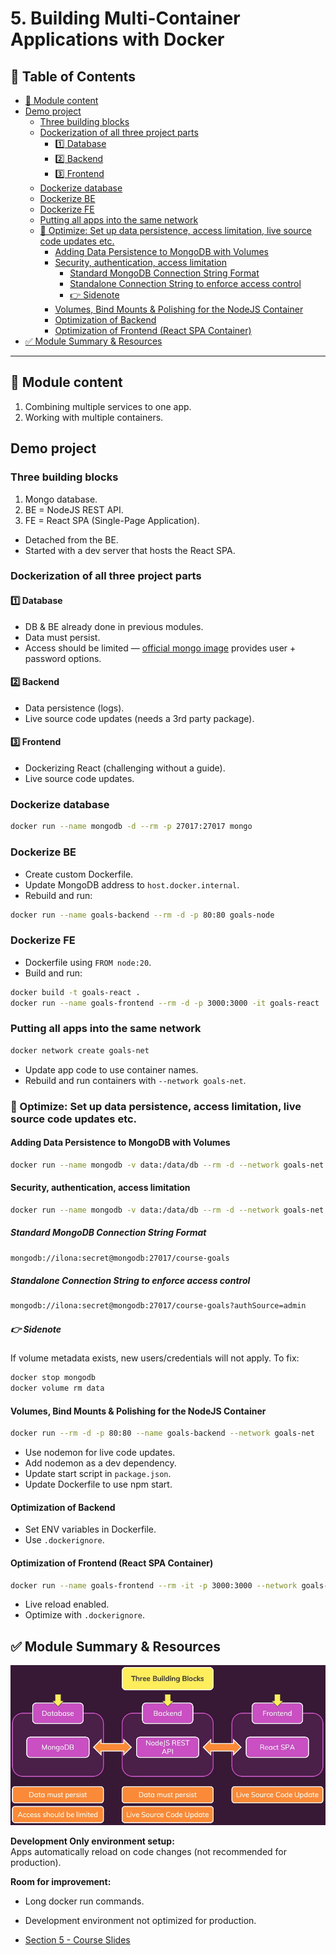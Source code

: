 # 5. Building Multi-Container Applications with Docker

## 📁 Table of Contents

- [🧾 Module content](#-module-content)
- [Demo project](#demo-project)
  - [Three building blocks](#three-building-blocks)
  - [Dockerization of all three project parts](#dockerization-of-all-three-project-parts)
    - [1️⃣ Database](#1️⃣-database)
    - [2️⃣ Backend](#2️⃣-backend)
    - [3️⃣ Frontend](#3️⃣-frontend)
  - [Dockerize database](#dockerize-database)
  - [Dockerize BE](#dockerize-be)
  - [Dockerize FE](#dockerize-fe)
  - [Putting all apps into the same network](#putting-all-apps-into-the-same-network)
  - [🚀 Optimize: Set up data persistence, access limitation, live source code updates etc.](#-optimize-set-up-data-persistence-access-limitation-live-source-code-updates-etc)
    - [Adding Data Persistence to MongoDB with Volumes](#adding-data-persistence-to-mongodb-with-volumes)
    - [Security, authentication, access limitation](#security-authentication-access-limitation)
      - [Standard MongoDB Connection String Format](#standard-mongodb-connection-string-format)
      - [Standalone Connection String to enforce access control](#standalone-connection-string-to-enforce-access-control)
      - [👉 Sidenote](#-sidenote)
    - [Volumes, Bind Mounts & Polishing for the NodeJS Container](#volumes-bind-mounts--polishing-for-the-nodejs-container)
    - [Optimization of Backend](#optimization-of-backend)
    - [Optimization of Frontend (React SPA Container)](#optimization-of-frontend-react-spa-container)
- [✅ Module Summary & Resources](#-module-summary--resources)

---

## 🧾 Module content

1. Combining multiple services to one app.
2. Working with multiple containers.

## Demo project

### Three building blocks

1. Mongo database.
2. BE = NodeJS REST API.
3. FE = React SPA (Single-Page Application).

- Detached from the BE.
- Started with a dev server that hosts the React SPA.

### Dockerization of all three project parts

#### 1️⃣ Database

- DB & BE already done in previous modules.
- Data must persist.
- Access should be limited — [official mongo image](https://hub.docker.com/_/mongo/) provides user + password options.

#### 2️⃣ Backend

- Data persistence (logs).
- Live source code updates (needs a 3rd party package).

#### 3️⃣ Frontend

- Dockerizing React (challenging without a guide).
- Live source code updates.

### Dockerize database

```bash
docker run --name mongodb -d --rm -p 27017:27017 mongo
```

### Dockerize BE

- Create custom Dockerfile.
- Update MongoDB address to `host.docker.internal`.
- Rebuild and run:

```bash
docker run --name goals-backend --rm -d -p 80:80 goals-node
```

### Dockerize FE

- Dockerfile using `FROM node:20`.
- Build and run:

```bash
docker build -t goals-react .
docker run --name goals-frontend --rm -d -p 3000:3000 -it goals-react
```

### Putting all apps into the same network

```bash
docker network create goals-net
```

- Update app code to use container names.
- Rebuild and run containers with `--network goals-net`.

### 🚀 Optimize: Set up data persistence, access limitation, live source code updates etc.

#### Adding Data Persistence to MongoDB with Volumes

```bash
docker run --name mongodb -v data:/data/db --rm -d --network goals-net mongo
```

#### Security, authentication, access limitation

```bash
docker run --name mongodb -v data:/data/db --rm -d --network goals-net   -e MONGO_INITDB_ROOT_USERNAME=ilona   -e MONGO_INITDB_ROOT_PASSWORD=secret mongo
```

##### Standard MongoDB Connection String Format

```bash
mongodb://ilona:secret@mongodb:27017/course-goals
```

##### Standalone Connection String to enforce access control

```bash
mongodb://ilona:secret@mongodb:27017/course-goals?authSource=admin
```

##### 👉 Sidenote

If volume metadata exists, new users/credentials will not apply. To fix:

```bash
docker stop mongodb
docker volume rm data
```

#### Volumes, Bind Mounts & Polishing for the NodeJS Container

```bash
docker run --rm -d -p 80:80 --name goals-backend --network goals-net   -v /root/docker-and-k8s/multi-container-apps/backend:/app   -v logs:/app/logs   -v /app/node_modules goals-node
```

- Use nodemon for live code updates.
- Add nodemon as a dev dependency.
- Update start script in `package.json`.
- Update Dockerfile to use npm start.

#### Optimization of Backend

- Set ENV variables in Dockerfile.
- Use `.dockerignore`.

#### Optimization of Frontend (React SPA Container)

```bash
docker run --name goals-frontend --rm -it -p 3000:3000 --network goals-net   -v /root/docker-and-k8s/multi-container-apps/frontend/src:/app/src goals-react
```

- Live reload enabled.
- Optimize with `.dockerignore`.

## ✅ Module Summary & Resources

![Module Summary](/resources/images/20250430111319.png)

**Development Only environment setup:**  
Apps automatically reload on code changes (not recommended for production).

**Room for improvement:**  
- Long docker run commands.
- Development environment not optimized for production.

- [Section 5 - Course Slides](https://ilxnah.github.io/docker-and-k8s/resources/slides-multi-container.pdf)
